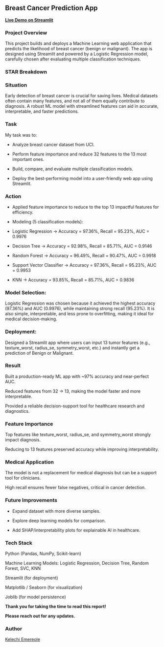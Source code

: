 ## Breast Cancer Prediction App

**[Live Demo on Streamlit](https://breast-cancer-prediction-app-jyqgijsvktdxvt7t5s67te.streamlit.app/)**

### Project Overview

This project builds and deploys a Machine Learning web application that predicts the likelihood of breast cancer (benign or malignant). The app is designed using Streamlit and powered by a Logistic Regression model, carefully chosen after evaluating multiple classification techniques.

### STAR Breakdown

### Situation
Early detection of breast cancer is crucial for saving lives. Medical datasets often contain many features, and not all of them equally contribute to diagnosis. A robust ML model with streamlined features can aid in accurate, interpretable, and faster predictions.

### Task
My task was to:

* Analyze breast cancer dataset from UCI.

* Perform feature importance and reduce 32 features to the 13 most important ones.

* Build, compare, and evaluate multiple classification models.

* Deploy the best-performing model into a user-friendly web app using Streamlit.

### Action

* Applied feature importance to reduce to the top 13 impactful features for efficiency.

* Modeling (5 classification models):

* Logistic Regression → Accuracy = 97.36%, Recall = 95.23%, AUC = 0.9976 

* Decision Tree → Accuracy = 92.98%, Recall = 85.71%, AUC = 0.9146

* Random Forest → Accuracy = 96.49%, Recall = 90.47%, AUC = 0.9918

* Support Vector Classifier → Accuracy = 97.36%, Recall = 95.23%, AUC = 0.9953

* KNN → Accuracy = 93.85%, Recall = 85.71%, AUC = 0.9836

### Model Selection:
Logistic Regression was chosen because it achieved the highest accuracy (97.36%) and AUC (0.9976), while maintaining strong recall (95.23%). It is also simple, interpretable, and less prone to overfitting, making it ideal for medical decision-making.

### Deployment:
Designed a Streamlit app where users can input 13 tumor features (e.g., texture_worst, radius_se, symmetry_worst, etc.) and instantly get a prediction of Benign or Malignant.

### Result

Built a production-ready ML app with ~97% accuracy and near-perfect AUC.

Reduced features from 32 → 13, making the model faster and more interpretable.

Provided a reliable decision-support tool for healthcare research and diagnostics.

### Feature Importance

Top features like texture_worst, radius_se, and symmetry_worst strongly impact diagnosis.

Reducing to 13 features preserved accuracy while improving interpretability.

### Medical Application

The model is not a replacement for medical diagnosis but can be a support tool for clinicians.

High recall ensures fewer false negatives, critical in cancer detection.

### Future Improvements

* Expand dataset with more diverse samples.

* Explore deep learning models for comparison.

* Add SHAP/interpretability plots for explainable AI in healthcare.

### Tech Stack

Python (Pandas, NumPy, Scikit-learn)

Machine Learning Models: Logistic Regression, Decision Tree, Random Forest, SVC, KNN

Streamlit (for deployment)

Matplotlib / Seaborn (for visualization)

Joblib (for model persistence)

**Thank you for taking the time to read this report!**

**Please reach out for any updates.**

### Author
[Kelechi Emereole](https://github.com/KelechiEmereole)
